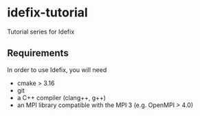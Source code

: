 # idefix-tutorial
Tutorial series for Idefix

## Requirements

In order to use Idefix, you will need
- cmake > 3.16
- git
- a C++ compiler (clang++, g++)
- an MPI library compatible with the MPI 3 (e.g. OpenMPI > 4.0)